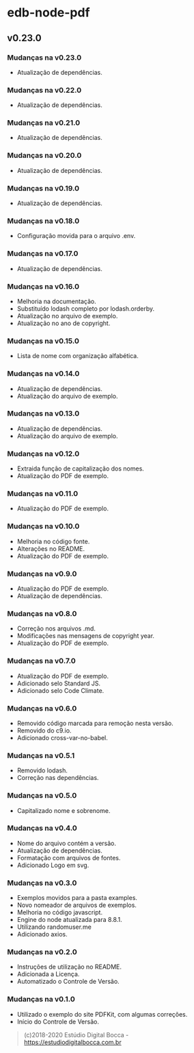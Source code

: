 # edb-node-pdf

## v0.23.0

### Mudanças na v0.23.0

- Atualização de dependências.

### Mudanças na v0.22.0

- Atualização de dependências.

### Mudanças na v0.21.0

- Atualização de dependências.

### Mudanças na v0.20.0

- Atualização de dependências.

### Mudanças na v0.19.0

- Atualização de dependências.

### Mudanças na v0.18.0

- Configuração movida para o arquivo .env.

### Mudanças na v0.17.0

- Atualização de dependências.

### Mudanças na v0.16.0

- Melhoria na documentação.
- Substituído lodash completo por lodash.orderby.
- Atualização no arquivo de exemplo.
- Atualização no ano de copyright.

### Mudanças na v0.15.0

- Lista de nome com organização alfabética.

### Mudanças na v0.14.0

- Atualização de dependências.
- Atualização do arquivo de exemplo.

### Mudanças na v0.13.0

- Atualização de dependências.
- Atualização do arquivo de exemplo.

### Mudanças na v0.12.0

- Extraida função de capitalização dos nomes.
- Atualização do PDF de exemplo.

### Mudanças na v0.11.0

- Atualização do PDF de exemplo.

### Mudanças na v0.10.0

- Melhoria no código fonte.
- Alterações no README.
- Atualização do PDF de exemplo.

### Mudanças na v0.9.0

- Atualização do PDF de exemplo.
- Atualização de dependências.

### Mudanças na v0.8.0

- Correção nos arquivos .md.
- Modificações nas mensagens de copyright year.
- Atualização do PDF de exemplo.

### Mudanças na v0.7.0

- Atualização do PDF de exemplo.
- Adicionado selo Standard JS.
- Adicionado selo Code Climate.

### Mudanças na v0.6.0

- Removido código marcada para remoção nesta versão.
- Removido do c9.io.
- Adicionado cross-var-no-babel.

### Mudanças na v0.5.1

- Removido lodash.
- Correção nas dependências.

### Mudanças na v0.5.0

- Capitalizado nome e sobrenome.

### Mudanças na v0.4.0

- Nome do arquivo contém a versão.
- Atualização de dependências.
- Formatação com arquivos de fontes.
- Adicionado Logo em svg.

### Mudanças na v0.3.0

- Exemplos movidos para a pasta examples.
- Novo nomeador de arquivos de exemplos.
- Melhoria no código javascript.
- Engine do node atualizada para 8.8.1.
- Utilizando randomuser.me
- Adicionado axios.

### Mudanças na v0.2.0

- Instruções de utilização no README.
- Adicionada a Licença.
- Automatizado o Controle de Versão.

### Mudanças na v0.1.0

- Utilizado o exemplo do site PDFKit, com algumas correções.
- Início do Controle de Versão.

>(c)2018-2020 Estúdio Digital Bocca - <https://estudiodigitalbocca.com.br>
